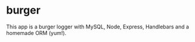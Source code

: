 # burger
This app is a burger logger with MySQL, Node, Express, Handlebars and a homemade ORM (yum!). 
